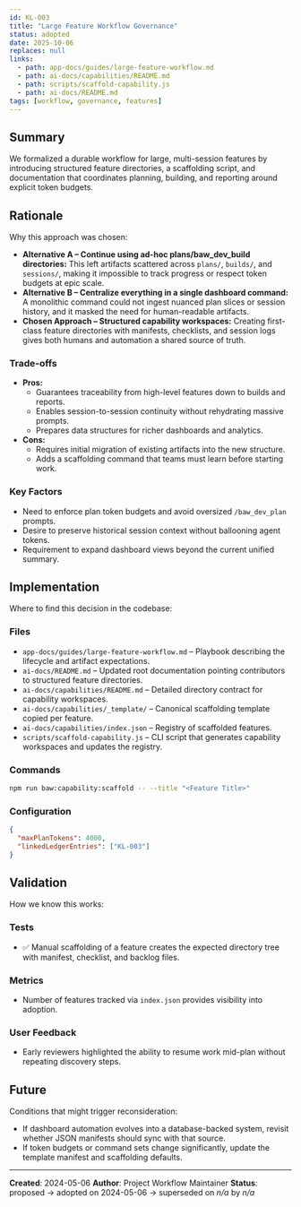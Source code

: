 ```yaml
---
id: KL-003
title: "Large Feature Workflow Governance"
status: adopted
date: 2025-10-06
replaces: null
links:
  - path: app-docs/guides/large-feature-workflow.md
  - path: ai-docs/capabilities/README.md
  - path: scripts/scaffold-capability.js
  - path: ai-docs/README.md
tags: [workflow, governance, features]
---
```


## Summary

We formalized a durable workflow for large, multi-session features by introducing structured feature directories, a scaffolding script, and documentation that coordinates planning, building, and reporting around explicit token budgets.

## Rationale

Why this approach was chosen:

- **Alternative A – Continue using ad-hoc plans/baw_dev_build directories:** This left artifacts scattered across `plans/`, `builds/`, and `sessions/`, making it impossible to track progress or respect token budgets at epic scale.
- **Alternative B – Centralize everything in a single dashboard command:** A monolithic command could not ingest nuanced plan slices or session history, and it masked the need for human-readable artifacts.
- **Chosen Approach – Structured capability workspaces:** Creating first-class feature directories with manifests, checklists, and session logs gives both humans and automation a shared source of truth.

### Trade-offs

- **Pros:**
  - Guarantees traceability from high-level features down to builds and reports.
  - Enables session-to-session continuity without rehydrating massive prompts.
  - Prepares data structures for richer dashboards and analytics.
- **Cons:**
  - Requires initial migration of existing artifacts into the new structure.
  - Adds a scaffolding command that teams must learn before starting work.

### Key Factors

- Need to enforce plan token budgets and avoid oversized `/baw_dev_plan` prompts.
- Desire to preserve historical session context without ballooning agent tokens.
- Requirement to expand dashboard views beyond the current unified summary.

## Implementation

Where to find this decision in the codebase:

### Files
- `app-docs/guides/large-feature-workflow.md` – Playbook describing the lifecycle and artifact expectations.
- `ai-docs/README.md` – Updated root documentation pointing contributors to structured feature directories.
- `ai-docs/capabilities/README.md` – Detailed directory contract for capability workspaces.
- `ai-docs/capabilities/_template/` – Canonical scaffolding template copied per feature.
- `ai-docs/capabilities/index.json` – Registry of scaffolded features.
- `scripts/scaffold-capability.js` – CLI script that generates capability workspaces and updates the registry.

### Commands
```bash
npm run baw:capability:scaffold -- --title "<Feature Title>"
```

### Configuration
```json
{
  "maxPlanTokens": 4000,
  "linkedLedgerEntries": ["KL-003"]
}
```

## Validation

How we know this works:

### Tests
- ✅ Manual scaffolding of a feature creates the expected directory tree with manifest, checklist, and backlog files.

### Metrics
- Number of features tracked via `index.json` provides visibility into adoption.

### User Feedback
- Early reviewers highlighted the ability to resume work mid-plan without repeating discovery steps.

## Future

Conditions that might trigger reconsideration:

- If dashboard automation evolves into a database-backed system, revisit whether JSON manifests should sync with that source.
- If token budgets or command sets change significantly, update the template manifest and scaffolding defaults.

---

**Created**: 2024-05-06
**Author**: Project Workflow Maintainer
**Status**: proposed → adopted on 2024-05-06 → superseded on _n/a_ by _n/a_
